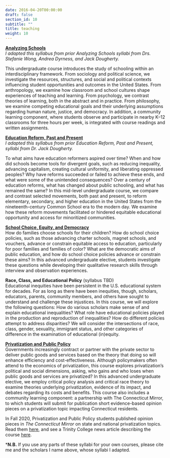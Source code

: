 ```yaml
---
date: 2016-04-20T00:00:00
draft: false
section_id: 10
subtitle: ""
title: teaching
weight: 10
---
```


[**Analyzing Schools**](/Teaching/F20_Analyzing_Schools_Syllabus_09.01.20.pdf)  
*I adapted this syllabus from prior Analyzing Schools syllabi from Drs. Stefanie Wong, Andrea Dyrness, and Jack Dougherty.*  
 
This undergraduate course introduces the study of schooling within an interdisciplinary framework. From sociology and political science, we investigate the resources, structures, and social and political contexts influencing student opportunities and outcomes in the United States. From anthropology, we examine how classroom and school cultures shape experiences of teaching and learning. From psychology, we contrast theories of learning, both in the abstract and in practice. From philosophy, we examine competing educational goals and their underlying assumptions regarding human nature, justice, and democracy. In addition, a community learning component, where students observe and participate in nearby K–12 classrooms for three hours per week, is integrated with course readings and written assignments.  
 
[**Education Reform, Past and Present**](/Teaching/Sp20_Education_Reform_Syllabus_01.27.20.pdf)    
*I adapted this syllabus from prior Education Reform, Past and Present, syllabi from Dr. Jack Dougherty.*  
 
To what aims have education reformers aspired over time? When and how did schools become tools for divergent goals, such as reducing inequality, advancing capitalism, creating cultural uniformity, and liberating oppressed peoples? Why have reforms succeeded or failed to achieve these ends, and what were some of the unintended consequences? Over a century of education reforms, what has changed about public schooling, and what has remained the same? In this mid-level undergraduate course, we compare and contrast selected movements, both past and present, to reform elementary, secondary, and higher education in the United States from the nineteenth-century Common School era to the modern day. We examine how these reform movements facilitated or hindered equitable educational opportunity and access for minoritized communities.
 
[**School Choice, Equity, and Democracy**](/Teaching/Sp21_EDUC304_Syllabus_04.29.21.pdf)  
How do families choose schools for their children? How do school choice policies, such as those advancing charter schools, magnet schools, and vouchers, advance or constrain equitable access to education, particularly for poor families and families of color? What are the democratic aims of public education, and how do school choice policies advance or constrain these aims? In this advanced undergraduate elective, students investigate these questions while developing their qualitative research skills through interview and observation experiences. 

**Race, Class, and Educational Policy** (syllabus TBD)  
Educational inequities have been persistent in the U.S. educational system for decades. For as long as there have been inequities, though, scholars, educators, parents, community members, and others have sought to understand and challenge these injustices. In this course, we will explore the following questions: How do various scholars make sense of and explain educational inequalities? What role have educational policies played in the production and reproduction of inequalities? How do different
policies attempt to address disparities? We will consider the intersections of race, class,
gender, sexuality, immigrant status, and other categories of difference
in the examination of educational (in)equity.
 
[**Privatization and Public Policy**](/Teaching/F20_Privatization_Syllabus_09.01.20.pdf)  
Governments increasingly contract or partner with the private sector to deliver public goods and services based on the theory that doing so will enhance efficiency and cost-effectiveness. Although policymakers often attend to the economics of privatization, this course explores privatization’s political and social dimensions, asking, who gains and who loses when public goods and services are privatized? In this advanced undergraduate elective, we employ critical policy analysis and critical race theory to examine theories underlying privatization, evidence of its impact, and debates regarding its costs and benefits. This course also includes a community learning component: a partnership with The Connecticut Mirror, to which students will submit for publication short evidence-based opinion pieces on a privatization topic impacting Connecticut residents.

In Fall 2020, Privatization and Public Policy students published opinion pieces in *The Connecticut Mirror* on state and national privatization topics. Read them [here](https://ctmirror.org/ct-viewpoints/bantam-banter/), and see a Trinity College news article describing the course [here](https://www.trincoll.edu/news/bantam-banter-trinity-public-policy-students-write-columns-for-the-connecticut-mirror/).
 
***N.B.** If you use any parts of these syllabi for your own courses, please cite me and the scholars I name above, whose syllabi I adapted.